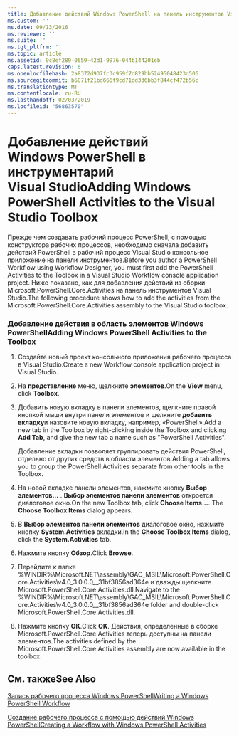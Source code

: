```yaml
---
title: Добавление действий Windows PowerShell на панель инструментов Visual Studio | Документация Майкрософт
ms.custom: ''
ms.date: 09/13/2016
ms.reviewer: ''
ms.suite: ''
ms.tgt_pltfrm: ''
ms.topic: article
ms.assetid: 9c8ef289-0659-42d1-9976-044b144201eb
caps.latest.revision: 6
ms.openlocfilehash: 2a8372d937fc3c959f7d829bb52495048423d506
ms.sourcegitcommit: b6871f21bd666f9cd71dd336bb3f844cf472b56c
ms.translationtype: MT
ms.contentlocale: ru-RU
ms.lasthandoff: 02/03/2019
ms.locfileid: "56863570"
---
```

# <a name="adding-windows-powershell-activities-to-the-visual-studio-toolbox"></a><span data-ttu-id="64e7c-102">Добавление действий Windows PowerShell в инструментарий Visual Studio</span><span class="sxs-lookup"><span data-stu-id="64e7c-102">Adding Windows PowerShell Activities to the Visual Studio Toolbox</span></span>

<span data-ttu-id="64e7c-103">Прежде чем создавать рабочий процесс PowerShell, с помощью конструктора рабочих процессов, необходимо сначала добавить действий PowerShell в рабочий процесс Visual Studio консольное приложение на панели инструментов.</span><span class="sxs-lookup"><span data-stu-id="64e7c-103">Before you author a PowerShell Workflow using Workflow Designer, you must first add the PowerShell Activities to the Toolbox in a Visual Studio Workflow console application project.</span></span> <span data-ttu-id="64e7c-104">Ниже показано, как для добавления действий из сборки Microsoft.PowerShell.Core.Activities на панель инструментов Visual Studio.</span><span class="sxs-lookup"><span data-stu-id="64e7c-104">The following procedure shows how to add the activities from the Microsoft.PowerShell.Core.Activities assembly to the Visual Studio toolbox.</span></span>

### <a name="adding-windows-powershell-activities-to-the-toolbox"></a><span data-ttu-id="64e7c-105">Добавление действия в область элементов Windows PowerShell</span><span class="sxs-lookup"><span data-stu-id="64e7c-105">Adding Windows PowerShell Activities to the Toolbox</span></span>

1. <span data-ttu-id="64e7c-106">Создайте новый проект консольного приложения рабочего процесса в Visual Studio.</span><span class="sxs-lookup"><span data-stu-id="64e7c-106">Create a new Workflow console application project in Visual Studio.</span></span>

2. <span data-ttu-id="64e7c-107">На **представление** меню, щелкните **элементов**.</span><span class="sxs-lookup"><span data-stu-id="64e7c-107">On the **View** menu, click **Toolbox**.</span></span>

3. <span data-ttu-id="64e7c-108">Добавить новую вкладку в панели элементов, щелкните правой кнопкой мыши внутри панели элементов и щелкните **добавить вкладку**и назовите новую вкладку, например, «PowerShell».</span><span class="sxs-lookup"><span data-stu-id="64e7c-108">Add a new tab in the Toolbox by right-clicking inside the Toolbox and clicking **Add Tab**, and give the new tab a name such as "PowerShell Activities".</span></span>

   <span data-ttu-id="64e7c-109">Добавление вкладки позволяет группировать действия PowerShell, отдельно от других средств в области элементов.</span><span class="sxs-lookup"><span data-stu-id="64e7c-109">Adding a tab allows you to group the PowerShell Activities separate from other tools in the Toolbox.</span></span>

4. <span data-ttu-id="64e7c-110">На новой вкладке панели элементов, нажмите кнопку **Выбор элементов...** . **Выбор элементов панели элементов** откроется диалоговое окно.</span><span class="sxs-lookup"><span data-stu-id="64e7c-110">On the new Toolbox tab, click **Choose Items...**. The **Choose Toolbox Items** dialog appears.</span></span>

5. <span data-ttu-id="64e7c-111">В **Выбор элементов панели элементов** диалоговое окно, нажмите кнопку **System.Activities** вкладки.</span><span class="sxs-lookup"><span data-stu-id="64e7c-111">In the **Choose Toolbox Items** dialog, click the **System.Activities** tab.</span></span>

6. <span data-ttu-id="64e7c-112">Нажмите кнопку **Обзор**.</span><span class="sxs-lookup"><span data-stu-id="64e7c-112">Click **Browse**.</span></span>

7. <span data-ttu-id="64e7c-113">Перейдите к папке %WINDIR%\Microsoft.NET\assembly\GAC_MSIL\Microsoft.PowerShell.Core.Activities\v4.0_3.0.0.0__31bf3856ad364e и дважды щелкните Microsoft.PowerShell.Core.Activities.dll.</span><span class="sxs-lookup"><span data-stu-id="64e7c-113">Navigate to the %WINDIR%\Microsoft.NET\assembly\GAC_MSIL\Microsoft.PowerShell.Core.Activities\v4.0_3.0.0.0__31bf3856ad364e folder and double-click Microsoft.PowerShell.Core.Activities.dll.</span></span>

8. <span data-ttu-id="64e7c-114">Нажмите кнопку **ОК**.</span><span class="sxs-lookup"><span data-stu-id="64e7c-114">Click **OK**.</span></span> <span data-ttu-id="64e7c-115">Действия, определенные в сборке Microsoft.PowerShell.Core.Activities теперь доступны на панели элементов.</span><span class="sxs-lookup"><span data-stu-id="64e7c-115">The activities defined by the Microsoft.PowerShell.Core.Activities assembly are now available in the toolbox.</span></span>

## <a name="see-also"></a><span data-ttu-id="64e7c-116">См. также</span><span class="sxs-lookup"><span data-stu-id="64e7c-116">See Also</span></span>

[<span data-ttu-id="64e7c-117">Запись рабочего процесса Windows PowerShell</span><span class="sxs-lookup"><span data-stu-id="64e7c-117">Writing a Windows PowerShell Workflow</span></span>](./writing-a-windows-powershell-workflow.md)

[<span data-ttu-id="64e7c-118">Создание рабочего процесса с помощью действий Windows PowerShell</span><span class="sxs-lookup"><span data-stu-id="64e7c-118">Creating a Workflow with Windows PowerShell Activities</span></span>](./creating-a-workflow-with-windows-powershell-activities.md)